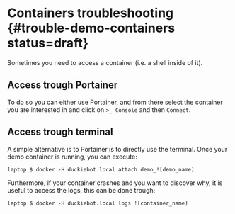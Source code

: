 # Containers troubleshooting {#trouble-demo-containers status=draft}

Sometimes you need to access a container (i.e. a shell inside of it).

## Access trough Portainer
To do so you can either use Portainer, and from there select the container you are interested in and click on `>_ Console` and then `Connect`.

## Access trough terminal
A simple alternative is to Portainer is to directly use the terminal. Once your demo container is running, you can execute:

    laptop $ docker -H duckiebot.local attach demo_![demo_name]

Furthermore, if your container crashes and you want to discover why, it is useful to access the logs, this can be done trough:

    laptop $ docker -H duckiebot.local logs ![container_name]
